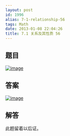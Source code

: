```yaml
---
layout: post
id: 1996
alias: 7-1-relationship-56
tags: Math
date: 2013-01-08 22:04:26
title: 7.1 关系及其性质 56
---
```


## 题目

[![image](http://freewind.me/wp-content/uploads/2013/01/image_thumb167.png "image")](http://freewind.me/wp-content/uploads/2013/01/image165.png)

## 答案

[![image](http://freewind.me/wp-content/uploads/2013/01/image_thumb168.png "image")](http://freewind.me/wp-content/uploads/2013/01/image166.png)

## 解答

此题留着以后证。
